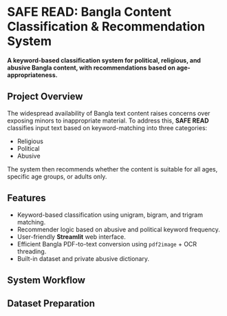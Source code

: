 # SAFE READ: Bangla Content Classification & Recommendation System

**A keyword-based classification system for political, religious, and abusive Bangla content, with recommendations based on age-appropriateness.**

##  Project Overview

The widespread availability of Bangla text content raises concerns over exposing minors to inappropriate material. To address this, **SAFE READ** classifies input text based on keyword-matching into three categories:
-  Religious
-  Political
-  Abusive

 The system then recommends whether the content is suitable for all ages, specific age groups, or adults only.

## Features

-  Keyword-based classification using unigram, bigram, and trigram matching.
-  Recommender logic based on abusive and political keyword frequency.
-  User-friendly **Streamlit** web interface.
-  Efficient Bangla PDF-to-text conversion using `pdf2image` + OCR threading.
-  Built-in dataset and private abusive dictionary.

##  System Workflow

## Dataset Preparation



